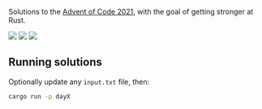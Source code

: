 Solutions to the [Advent of Code 2021](https://adventofcode.com/2021), with the goal of getting stronger at Rust.

![](https://img.shields.io/badge/day%20📅-2-blue)
![](https://img.shields.io/badge/days%20completed-2-green)
![](https://img.shields.io/badge/stars%20⭐-4-yellow)

## Running solutions

Optionally update any `input.txt` file, then:

```bash
cargo run -p dayX
```